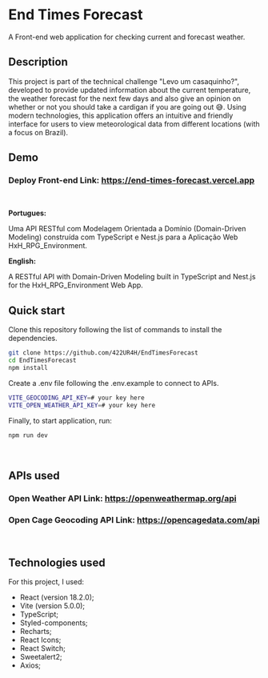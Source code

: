 # End Times Forecast

A Front-end web application for checking current and forecast weather.

## Description

This project is part of the technical challenge "Levo um casaquinho?", developed to provide updated information about the current temperature, the weather forecast for the next few days and also give an opinion on whether or not you should take a cardigan if you are going out 😅. Using modern technologies, this application offers an intuitive and friendly interface for users to view meteorological data from different locations (with a focus on Brazil).

## Demo

### Deploy Front-end Link: https://end-times-forecast.vercel.app

<br />


**Portugues:**

Uma API RESTful com Modelagem Orientada a Domínio (Domain-Driven Modeling) construída com TypeScript e Nest.js para a Aplicação Web HxH_RPG_Environment.

**English:**

A RESTful API with Domain-Driven Modeling built in TypeScript and Nest.js for the HxH_RPG_Environment Web App.


## Quick start

Clone this repository following the list of commands to install the dependencies.

```bash
git clone https://github.com/422UR4H/EndTimesForecast
cd EndTimesForecast
npm install
```

Create a .env file following the .env.example to connect to APIs.

```bash
VITE_GEOCODING_API_KEY=# your key here
VITE_OPEN_WEATHER_API_KEY=# your key here
```

Finally, to start application, run:

```bash
npm run dev
```

<br />

## APIs used

### Open Weather API Link: https://openweathermap.org/api

### Open Cage Geocoding API Link: https://opencagedata.com/api

<br />

## Technologies used

For this project, I used:

- React (version 18.2.0);
- Vite (version 5.0.0);
- TypeScript;
- Styled-components;
- Recharts;
- React Icons;
- React Switch;
- Sweetalert2;
- Axios;

